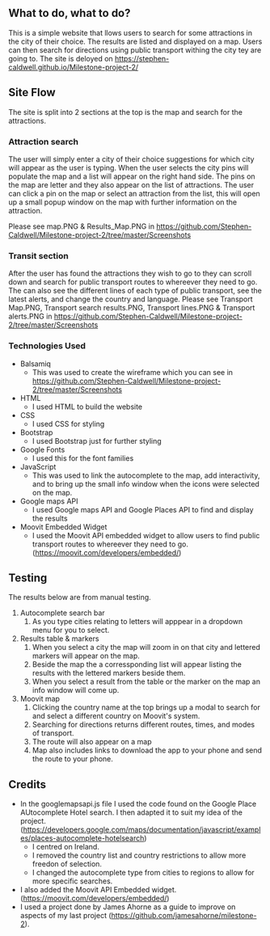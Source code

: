 ## What to do, what to do?
This is a simple website that llows users to search for some attractions in the city of their choice. The results are listed and displayed on a map. Users can then search for directions using public transport withing the city tey are going to. The site is deloyed on https://stephen-caldwell.github.io/Milestone-project-2/

## Site Flow
The site is split into 2 sections at the top is the map and search for the attractions.
### Attraction search
The user will simply enter a city of their choice suggestions for which city will appear as the user is typing.
When the user selects the city pins will populate the map and a list will appear on the right hand side.
The pins on the map are letter and they also appear on the list of attractions.
The user can click a pin on the map or select an attraction from the list, this will open up a small popup window on the map with further information on the attraction.

Please see map.PNG & Results_Map.PNG in https://github.com/Stephen-Caldwell/Milestone-project-2/tree/master/Screenshots

### Transit section
After the user has found the attractions they wish to go to they can scroll down and search for public transport routes to whereever they need to go.
The can also see the different lines of each type of public transport, see the latest alerts, and change the country and language.
Please see Transport Map.PNG, Transport search results.PNG, Transport lines.PNG & Transport alerts.PNG in https://github.com/Stephen-Caldwell/Milestone-project-2/tree/master/Screenshots

### Technologies Used
- Balsamiq
    - This was used to create the wireframe which you can see in https://github.com/Stephen-Caldwell/Milestone-project-2/tree/master/Screenshots
- HTML
    - I used HTML to build the website
- CSS
    - I used CSS for styling
- Bootstrap
    - I used Bootstrap just for further styling
- Google Fonts
    - I used this for the font families
- JavaScript
    - This was used to link the autocomplete to the map, add interactivity, and to bring up the small info window when the icons were selected on the map.
- Google maps API
    -   I used Google maps API and Google Places API to find and display the results
- Moovit Embedded Widget
    - I used the Moovit API embedded widget to allow users to find public transport routes to whereever they need to go.(https://moovit.com/developers/embedded/)

## Testing
The results below are from manual testing.
1. Autocomplete search bar 
    1. As you type cities relating to letters will apppear in a dropdown menu for you to select.
2. Results table & markers
    1. When you select a city the map will zoom in on that city and lettered markers will appear on the map.
    2. Beside the map the a corressponding list will appear listing the results with the lettered markers beside them.
    3. When you select a result from the table or the marker on the map an info window will come up.
3. Moovit map
    1. Clicking the country name at the top brings up a modal to search for and select a different country on Moovit's system.
    2. Searching for directions returns different routes, times, and modes of transport.
    3. The route will also appear on a map
    4. Map also includes links to download the app to your phone and send the route to your phone.

## Credits
- In the googlemapsapi.js file I used the code found on the Google Place AUtocomplete Hotel search. I then adapted it to suit my idea of the project.(https://developers.google.com/maps/documentation/javascript/examples/places-autocomplete-hotelsearch)
    -   I centred on Ireland.
    -   I removed the country list and country restrictions to allow more freedon of selection.
    -   I changed the autocomplete type from cities to regions to allow for more specific searches.
- I also added the Moovit API Embedded widget.(https://moovit.com/developers/embedded/)
- I used a project done by James Ahorne as a guide to improve on aspects of my last project (https://github.com/jamesahorne/milestone-2).